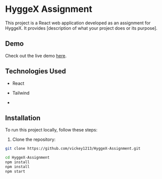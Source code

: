 # HyggeX Assignment

This project is a React web application developed as an assignment for HyggeX. It provides [description of what your project does or its purpose].

## Demo

Check out the live demo [here](https://hyggex-assignment-git-main-vickeykmr96-gmailcom-s-team.vercel.app/).

## Technologies Used

- React
- Tailwind



-

## Installation

To run this project locally, follow these steps:

1. Clone the repository:

```bash
git clone https://github.com/vickey1213/HyggeX-Assignment.git

cd HyggeX-Assignment
npm install
npm install
npm start

